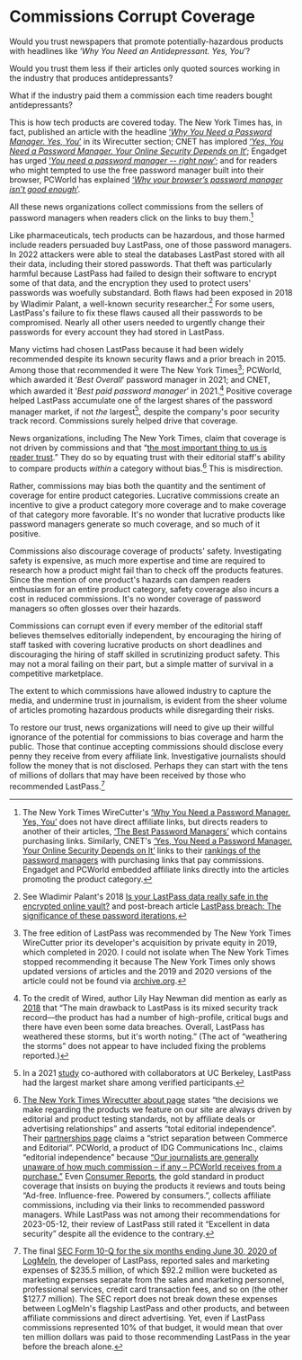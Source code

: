 # Commissions Corrupt Coverage

<!-- To grasp the severity of the problem consider the analog of pharmaceuticals. -->
Would you trust newspapers that promote potentially-hazardous products with headlines like ‘*Why You Need an Antidepressant. Yes, You*’?

Would you trust them less if their articles only quoted sources working in the industry that produces antidepressants?

What if the industry paid them a commission each time readers bought antidepressants?

This is how tech products are covered today. The New York Times has, in fact, published an article with the headline [‘*Why You Need a Password Manager. Yes, You*’](https://www.nytimes.com/2019/08/27/smarter-living/wirecutter/why-you-need-a-password-manager-yes-you.html) in its Wirecutter section; CNET has implored [‘*Yes, You Need a Password Manager. Your Online Security Depends on It*’](https://www.cnet.com/tech/services-and-software/yes-you-need-a-password-manager-your-online-security-depends-on-it/); Engadget has urged [‘*You need a password manager -- right now*’](https://www.engadget.com/2019-08-26-the-best-password-managers-compared.html); and for readers who might tempted to use the free password manager built into their browser, PCWorld has explained [‘*Why your browser’s password manager isn’t good enough*’](https://www.pcworld.com/article/393979/why-your-browsers-password-manager-isnt-good-enough.html).

All these news organizations collect commissions from the sellers of password managers when readers click on the links to buy them.[^nyt-affiliate-links-are-indirect]

[^nyt-affiliate-links-are-indirect]: The New York Times WireCutter's [‘Why You Need a Password Manager. Yes, You’](https://www.nytimes.com/2019/08/27/smarter-living/wirecutter/why-you-need-a-password-manager-yes-you.html) does not have direct affiliate links, but directs readers to another of their articles, [‘The Best Password Managers’](https://www.nytimes.com/wirecutter/reviews/best-password-managers/) which contains purchasing links. Similarly, CNET's [‘Yes, You Need a Password Manager. Your Online Security Depends on It’](https://www.cnet.com/tech/services-and-software/yes-you-need-a-password-manager-your-online-security-depends-on-it/) links to their [rankings of the password managers](https://www.cnet.com/tech/services-and-software/best-password-manager/) with purchasing links that pay commissions. Engadget and PCWorld embedded affiliate links directly into the articles promoting the product category.

Like pharmaceuticals, tech products can be hazardous, and those harmed include readers persuaded buy LastPass, one of those password managers. In 2022 attackers were able to steal the databases LastPast stored with all their data, including their stored passwords. That theft was particularly harmful because LastPass had failed to design their software to encrypt some of that data, and the encryption they used to protect users' passwords was woefully substandard. Both flaws had been exposed in 2018 by Wladimir Palant, a well-known security researcher.[^lastpass-iterations] For some users, LastPass's failure to fix these flaws caused all their passwords to be compromised. Nearly all other users needed to urgently change their passwords for every account they had stored in LastPass.

Many victims had chosen LastPass because it had been widely recommended despite its known security flaws and a prior breach in 2015. Among those that recommended it were The New York Times[^nyt-lastpass-rec]; PCWorld, which awarded it ‘*Best Overall*’ password manager in 2021; and CNET, which awarded it ‘*Best paid password manager*’ in 2021.[^wired-notes-security] Positive coverage helped LastPass accumulate one of the largest shares of the password manager market, if not *the* largest[^lastpass-market-share], despite the company's poor security track record. Commissions surely helped drive that coverage.

[^nyt-lastpass-rec]: The free edition of LastPass was recommended by The New York Times WireCutter prior its developer's acquisition by private equity in 2019, which completed in 2020. I could not isolate when The New York Times stopped recommending it because The New York Times only shows updated versions of articles and the 2019 and 2020 versions of the article could not be found via [archive.org](archive.org).

News organizations, including The New York Times, claim that coverage is not driven by commissions and that “[the most important thing to us is reader trust](https://www.nytimes.com/wirecutter/about/).” They do so by equating trust with their editorial staff's ability to compare products *within* a category without bias.[^editorial-independence] This is misdirection.

Rather, commissions may bias both the quantity and the sentiment of coverage for entire product categories. Lucrative commissions create an incentive to give a product category more coverage and to make coverage of that category more favorable. It's no wonder that lucrative products like password managers generate so much coverage, and so much of it positive.

Commissions also discourage coverage of products' safety. Investigating safety is expensive, as much more expertise and time are required to research how a product might fail than to check off the products features. Since the mention of one product's hazards can dampen readers enthusiasm for an entire product category, safety coverage also incurs a cost in reduced commissions. It's no wonder coverage of password managers so often glosses over their hazards.

Commissions can corrupt even if every member of the editorial staff believes themselves editorially independent, by encouraging the hiring of staff tasked with covering lucrative products on short deadlines and discouraging the hiring of staff skilled in scrutinizing product safety. This may not a moral failing on their part, but a simple matter of survival in a competitive marketplace.

The extent to which commissions have allowed industry to capture the media, and undermine trust in journalism, is evident from the sheer volume of articles promoting hazardous products while disregarding their risks.

To restore our trust, news organizations will need to give up their willful ignorance of the potential for commissions to bias coverage and harm the public. Those that continue accepting commissions should disclose every penny they receive from every affiliate link. Investigative journalists should follow the money that is not disclosed. Perhaps they can start with the tens of millions of dollars that may have been received by those who recommended LastPass.[^money-flow]

[^editorial-independence]: [The New York Times Wirecutter about page](https://www.nytimes.com/wirecutter/about/) states “the decisions we make regarding the products we feature on our site are always driven by editorial and product testing standards, not by affiliate deals or advertising relationships” and asserts “total editorial independence”. Their [partnerships page](https://www.nytimes.com/wirecutter/partners/) claims a “strict separation between Commerce and Editorial”. PCWorld, a product of IDG Communications Inc., claims “editorial independence” because [“Our journalists are generally unaware of how much commission – if any – PCWorld receives from a purchase.”](https://www.pcworld.com/about/affiliate-link-policy) Even [Consumer Reports](https://www.consumerreports.org/), the gold standard in product coverage that insists on buying the products it reviews and touts being “Ad-free. Influence-free. Powered by consumers.”, collects affiliate commissions, including via their links to recommended password managers. While LastPass was not among their recommendations for 2023-05-12, their review of LastPass still rated it “Excellent in data security” despite all the evidence to the contrary.


[^lastpass-market-share]: In a 2021 [study](https://dash.harvard.edu/handle/1/37374029) co-authored with collaborators at UC Berkeley, LastPass had the largest market share among verified participants.

[^lastpass-iterations]: See Wladimir Palant's 2018 [Is your LastPass data really safe in the encrypted online vault?](https://palant.info/2018/07/09/is-your-lastpass-data-really-safe-in-the-encrypted-online-vault/) and post-breach article [LastPass breach: The significance of these password iterations](https://palant.info/2022/12/28/lastpass-breach-the-significance-of-these-password-iterations/),

[^lastpass-best]: Contact me for archival copies of both articles if necessary. At the time of writing, the [PCWorld article](https://www.pcworld.com/article/393979/why-your-browsers-password-manager-isnt-good-enough.html) was still online with the recommendation unchanged and the [CNET article was available via the Internet Archive](https://web.archive.org/web/20210707100536/https://www.cnet.com/tech/services-and-software/best-password-manager/).

[^wired-notes-security]: To the credit of Wired, author Lily Hay Newman did mention as early as [2018](https://web.archive.org/web/20200612063257/https://www.wired.com/story/password-manager-autofill-ad-tech-privacy/) that “The main drawback to LastPass is its mixed security track record—the product has had a number of high-profile, critical bugs and there have even been some data breaches. Overall, LastPass has weathered these storms, but it's worth noting.” (The act of “weathering the storms” does not appear to have included fixing the problems reported.)

[^money-flow]: The final [SEC Form 10-Q for the six months ending June 30, 2020 of LogMeIn](https://www.sec.gov/ix?doc=/Archives/edgar/data/0001420302/000156459020034298/logm-10q_20200630.htm), the developer of LastPass, reported sales and marketing expenses of \$235.5 million, of which \$92.2 million were bucketed as marketing expenses separate from the sales and marketing personnel, professional services, credit card transaction fees, and so on (the other \$127.7 million). The SEC report does not break down these expenses between LogMeIn's flagship LastPass and other products, and between affiliate commissions and direct advertising. Yet, even if LastPass commissions represented 10\% of that budget, it would mean that over ten million dollars was paid to those recommending LastPass in the year before the breach alone.